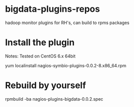 # bigdata-plugins-repos
hadoop monitor plugins for RH's, can build to rpms packages

# Install the plugin
Notes: Tested on CentOS 6.x 64bit

yum localinstall nagios-symbio-plugins-0.0.2-8.x86_64.rpm

# Rebuild by yourself
rpmbuild -ba nagios-plugins-bigdata-0.0.2.spec
